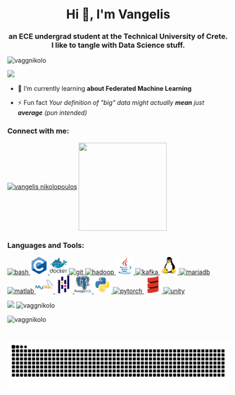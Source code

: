 <h1 align="center">Hi 👋, I'm Vangelis</h1>
<h3 align="center">an ECE undergrad student at the Technical University of Crete. I like to tangle with Data Science stuff.</h3>

<p align="left"> <img src="https://komarev.com/ghpvc/?username=VaggNikolo&label=Page%20hits&color=f97b1e&style=plastic" alt="vaggnikolo" /> </p>

<p align="left"> <a href="https://github.com/ryo-ma/github-profile-trophy"><img src="https://github-profile-trophy.vercel.app/?username=VaggNikolo&theme=juicyfresh" /></a> </p>

- 🌱 I’m currently learning **about Federated Machine Learning**

- ⚡ Fun fact *Your definition of "big" data might actually ***mean*** just ***average*** (pun intended)*

<h3 align="left">Connect with me:</h3>
<p align="left">
<a href="https://linkedin.com/in/vangelis nikolopoulos" target="blank"><img align="center" src="https://raw.githubusercontent.com/rahuldkjain/github-profile-readme-generator/master/src/images/icons/Social/linked-in-alt.svg" alt="vangelis nikolopoulos" height="30" width="40" /></a>
<a href="https://www.codingame.com/profile/c1ccb51474562db0cf59c2ee010d84a69543295" target="blank"><img align="center" src="https://media.licdn.com/dms/image/v2/C560BAQGOd-eWEWqChA/company-logo_200_200/company-logo_200_200/0/1630597986114/codingame_logo?e=2147483647&v=beta&t=7Mr_PhPqpwioEze16CYhZNVfe0QN_8Ncc1kdO4ZVSeo" height="200" width="200" /></a>
</p>

<h3 align="left">Languages and Tools:</h3>
<p align="left"> <a href="https://www.gnu.org/software/bash/" target="_blank" rel="noreferrer"> <img src="https://www.vectorlogo.zone/logos/gnu_bash/gnu_bash-icon.svg" alt="bash" width="40" height="40"/> </a> <a href="https://www.cprogramming.com/" target="_blank" rel="noreferrer"> <img src="https://raw.githubusercontent.com/devicons/devicon/master/icons/c/c-original.svg" alt="c" width="40" height="40"/> </a> <a href="https://www.docker.com/" target="_blank" rel="noreferrer"> <img src="https://raw.githubusercontent.com/devicons/devicon/master/icons/docker/docker-original-wordmark.svg" alt="docker" width="40" height="40"/> </a> <a href="https://git-scm.com/" target="_blank" rel="noreferrer"> <img src="https://www.vectorlogo.zone/logos/git-scm/git-scm-icon.svg" alt="git" width="40" height="40"/> </a> <a href="https://hadoop.apache.org/" target="_blank" rel="noreferrer"> <img src="https://www.vectorlogo.zone/logos/apache_hadoop/apache_hadoop-icon.svg" alt="hadoop" width="40" height="40"/> </a> <a href="https://www.java.com" target="_blank" rel="noreferrer"> <img src="https://raw.githubusercontent.com/devicons/devicon/master/icons/java/java-original.svg" alt="java" width="40" height="40"/> </a> <a href="https://kafka.apache.org/" target="_blank" rel="noreferrer"> <img src="https://www.vectorlogo.zone/logos/apache_kafka/apache_kafka-icon.svg" alt="kafka" width="40" height="40"/> </a> <a href="https://www.linux.org/" target="_blank" rel="noreferrer"> <img src="https://raw.githubusercontent.com/devicons/devicon/master/icons/linux/linux-original.svg" alt="linux" width="40" height="40"/> </a> <a href="https://mariadb.org/" target="_blank" rel="noreferrer"> <img src="https://www.vectorlogo.zone/logos/mariadb/mariadb-icon.svg" alt="mariadb" width="40" height="40"/> </a> <a href="https://www.mathworks.com/" target="_blank" rel="noreferrer"> <img src="https://upload.wikimedia.org/wikipedia/commons/2/21/Matlab_Logo.png" alt="matlab" width="40" height="40"/> </a> <a href="https://www.mysql.com/" target="_blank" rel="noreferrer"> <img src="https://raw.githubusercontent.com/devicons/devicon/master/icons/mysql/mysql-original-wordmark.svg" alt="mysql" width="40" height="40"/> </a> <a href="https://pandas.pydata.org/" target="_blank" rel="noreferrer"> <img src="https://raw.githubusercontent.com/devicons/devicon/2ae2a900d2f041da66e950e4d48052658d850630/icons/pandas/pandas-original.svg" alt="pandas" width="40" height="40"/> </a> <a href="https://www.postgresql.org" target="_blank" rel="noreferrer"> <img src="https://raw.githubusercontent.com/devicons/devicon/master/icons/postgresql/postgresql-original-wordmark.svg" alt="postgresql" width="40" height="40"/> </a> <a href="https://www.python.org" target="_blank" rel="noreferrer"> <img src="https://raw.githubusercontent.com/devicons/devicon/master/icons/python/python-original.svg" alt="python" width="40" height="40"/> </a> <a href="https://pytorch.org/" target="_blank" rel="noreferrer"> <img src="https://www.vectorlogo.zone/logos/pytorch/pytorch-icon.svg" alt="pytorch" width="40" height="40"/> </a> <a href="https://www.scala-lang.org" target="_blank" rel="noreferrer"> <img src="https://raw.githubusercontent.com/devicons/devicon/master/icons/scala/scala-original.svg" alt="scala" width="40" height="40"/> </a> <a href="https://unity.com/" target="_blank" rel="noreferrer"> <img src="https://www.vectorlogo.zone/logos/unity3d/unity3d-icon.svg" alt="unity" width="40" height="40"/> </a> </p>

<p><img align="left" src="https://github-readme-stats.vercel.app/api/top-langs?username=VaggNikolo&show_icons=true&theme=dark&locale=en&layout=compact" /></p>

<p>&nbsp;<img align="center" src="https://github-readme-stats.vercel.app/api?username=VaggNikolo&show_icons=true&theme=dark&locale=en" alt="vaggnikolo" /></p>

<p><img align="center" src="https://github-readme-streak-stats.herokuapp.com/?user=VaggNikolo&theme=dark" alt="vaggnikolo" /></p>

###

<br clear="both">

<img src="https://raw.githubusercontent.com/VaggNikolo/VaggNikolo/output/snake.svg" alt="Snake animation" />

###

